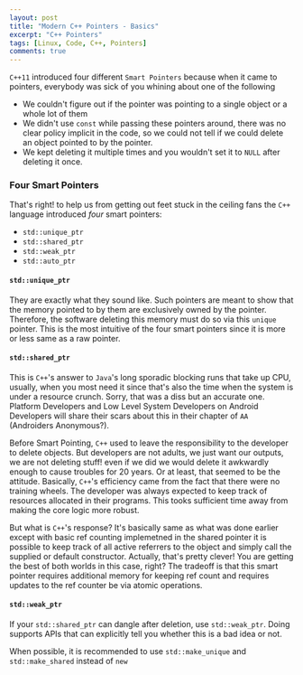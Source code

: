 ```yaml
---
layout: post
title: "Modern C++ Pointers - Basics"
excerpt: "C++ Pointers"
tags: [Linux, Code, C++, Pointers]
comments: true
---
```

``C++11`` introduced four different ``Smart Pointers`` because when it came to
pointers, everybody was sick of you whining about one of the following
+ We couldn't figure out if the pointer was pointing to a single object or a
  whole lot of them
+ We didn't use ``const`` while passing these pointers around, there was no clear
  policy implicit in the code, so we could not tell if we could delete an
  object pointed to by the pointer.
+ We kept deleting it multiple times and you wouldn't set it to ``NULL`` after
  deleting it once.
  
### Four Smart Pointers
That's right! to help us from getting out feet stuck in the ceiling fans the
``C++`` language introduced *four* smart pointers:
+ ``std::unique_ptr``
+ ``std::shared_ptr``
+ ``std::weak_ptr``
+ ``std::auto_ptr``

#### ``std::unique_ptr``
They are exactly what they sound like. Such pointers are meant to show that the
memory pointed to by them are exclusively owned by the pointer. Therefore, the
software deleting this memory must do so via this ``unique`` pointer. This is
the most intuitive of the four smart pointers since it is more or less same as a
raw pointer.

#### ``std::shared_ptr``
This is ``C++``'s answer to ``Java``'s long sporadic blocking runs that take up
CPU, usually, when you most need it since that's also the time when the system
is under a resource crunch. Sorry, that was a diss but an accurate one. Platform
Developers and Low Level System Developers on Android Developers will share
their scars about this in their chapter of ``AA`` (Androiders Anonymous?). 

Before Smart Pointing, ``C++`` used to leave the responsibility to the developer
to delete objects. But developers are not adults, we just want our outputs, we
are not deleting stuff! even if we did we would delete it awkwardly enough to
cause troubles for 20 years. Or at least, that seemed to be the
attitude. Basically, ``C++``'s efficiency came from the fact that there were no
training wheels. The developer was always expected to keep track of resources
allocated in their programs. This tooks sufficient time away from making the
core logic more robust.

But what is ``C++``'s response? It's basically same as what was done earlier
except with basic ref counting implemetned in the shared pointer it is possible
to keep track of all active referrers to the object and simply call the supplied
or default constructor. Actually, that's pretty clever! You are getting the best
of both worlds in this case, right? The tradeoff is that this smart pointer
requires additional memory for keeping ref count and requires updates to the ref
counter be via atomic operations.

#### ``std::weak_ptr``
If your ``std::shared_ptr`` can dangle after deletion, use
``std::weak_ptr``. Doing supports APIs that can explicitly tell you whether this
is a bad idea or not.

When possible, it is recommended to use ``std::make_unique`` and
``std::make_shared`` instead of ``new``
